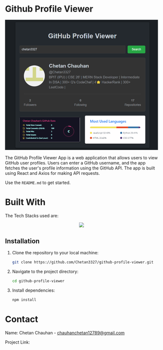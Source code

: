 <!-- ABOUT THE PROJECT -->
# Github Profile Viewer
![demo](image.png)

The GitHub Profile Viewer App is a web application that allows users to view GitHub user profiles. Users can enter a GitHub username, and the app fetches the user's profile information using the GitHub API. The app is built using React and Axios for making API requests.

Use the `README.md` to get started.

<!-- BUILT WITH -->
# Built With

The Tech Stacks used are:

<div align="center">
  <a href="https://skillicons.dev">
      <img src="https://skillicons.dev/icons?i=react" />
  </a>
</div>

## Installation

1. Clone the repository to your local machine:

   ```bash
   git clone https://github.com/Chetan3327/github-profile-viewer.git
   ```
2. Navigate to the project directory:

   ```bash
   cd github-profile-viewer
   ```
3. Install dependencies:

   ```bash
   npm install
   ```

<!-- CONTACT -->
# Contact

Name: Chetan Chauhan - chauhanchetan12789@gmail.com

Project Link: 